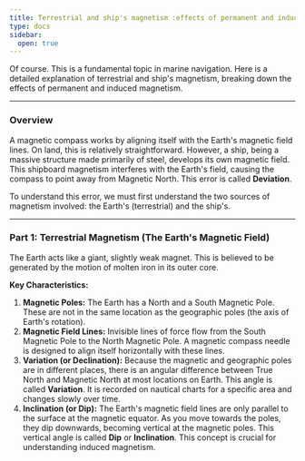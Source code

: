 ```yaml
---
title: Terrestrial and ship's magnetism :effects of permanent and induced magnetism;
type: docs
sidebar:
  open: true
---
```


Of course. This is a fundamental topic in marine navigation. Here is a detailed explanation of terrestrial and ship's magnetism, breaking down the effects of permanent and induced magnetism.

---

### **Overview**

A magnetic compass works by aligning itself with the Earth's magnetic field lines. On land, this is relatively straightforward. However, a ship, being a massive structure made primarily of steel, develops its own magnetic field. This shipboard magnetism interferes with the Earth's field, causing the compass to point away from Magnetic North. This error is called **Deviation**.

To understand this error, we must first understand the two sources of magnetism involved: the Earth's (terrestrial) and the ship's.

---

### **Part 1: Terrestrial Magnetism (The Earth's Magnetic Field)**

The Earth acts like a giant, slightly weak magnet. This is believed to be generated by the motion of molten iron in its outer core.

**Key Characteristics:**

1.  **Magnetic Poles:** The Earth has a North and a South Magnetic Pole. These are not in the same location as the geographic poles (the axis of Earth's rotation).
2.  **Magnetic Field Lines:** Invisible lines of force flow from the South Magnetic Pole to the North Magnetic Pole. A magnetic compass needle is designed to align itself horizontally with these lines.
3.  **Variation (or Declination):** Because the magnetic and geographic poles are in different places, there is an angular difference between True North and Magnetic North at most locations on Earth. This angle is called **Variation**. It is recorded on nautical charts for a specific area and changes slowly over time.
4.  **Inclination (or Dip):** The Earth's magnetic field lines are only parallel to the surface at the magnetic equator. As you move towards the poles, they dip downwards, becoming vertical at the magnetic poles. This vertical angle is called **Dip** or **Inclination**. This concept is crucial for understanding induced magnetism.

